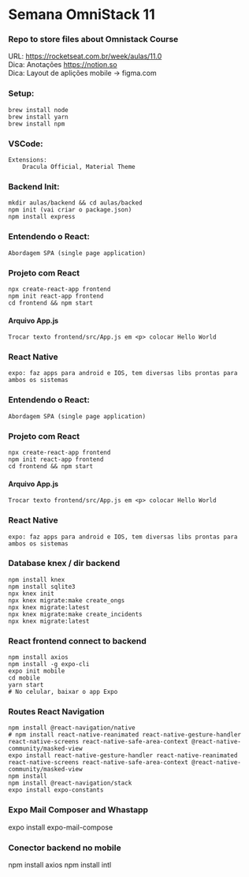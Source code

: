 # Semana OmniStack 11
### Repo to store files about Omnistack Course

URL: https://rocketseat.com.br/week/aulas/11.0  
Dica: Anotações https://notion.so  
Dica: Layout de aplições mobile -> figma.com  

### Setup:
```shell
brew install node
brew install yarn
brew install npm
```

### VSCode:
    Extensions:
        Dracula Official, Material Theme

### Backend Init:
    mkdir aulas/backend && cd aulas/backed
    npm init (vai criar o package.json)
    npm install express

### Entendendo o React:
    Abordagem SPA (single page application)

### Projeto com React
    npx create-react-app frontend
    npm init react-app frontend
    cd frontend && npm start

#### Arquivo App.js
    Trocar texto frontend/src/App.js em <p> colocar Hello World

### React Native
    expo: faz apps para android e IOS, tem diversas libs prontas para ambos os sistemas


### Entendendo o React:
    Abordagem SPA (single page application)

### Projeto com React
    npx create-react-app frontend
    npm init react-app frontend
    cd frontend && npm start

#### Arquivo App.js
    Trocar texto frontend/src/App.js em <p> colocar Hello World

### React Native
    expo: faz apps para android e IOS, tem diversas libs prontas para ambos os sistemas

### Database knex / dir backend
    npm install knex
    npm install sqlite3
    npx knex init
    npx knex migrate:make create_ongs
    npx knex migrate:latest
    npx knex migrate:make create_incidents
    npx knex migrate:latest

### React frontend connect to backend
    npm install axios
    npm install -g expo-cli
    expo init mobile
    cd mobile
    yarn start
    # No celular, baixar o app Expo

### Routes React Navigation
```shell
npm install @react-navigation/native
# npm install react-native-reanimated react-native-gesture-handler react-native-screens react-native-safe-area-context @react-native-community/masked-view
expo install react-native-gesture-handler react-native-reanimated react-native-screens react-native-safe-area-context @react-native-community/masked-view
npm install
npm install @react-navigation/stack
expo install expo-constants
 ```

### Expo Mail Composer and Whastapp
  expo install expo-mail-compose


### Conector backend no mobile
  npm install axios
  npm install intl
  
